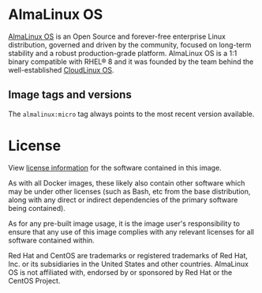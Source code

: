 # AlmaLinux OS

[AlmaLinux OS](https://almalinux.org/) is an Open Source and forever-free
enterprise Linux distribution, governed and driven by the community, focused
on long-term stability and a robust production-grade platform. AlmaLinux OS
is a 1:1 binary compatible with RHEL® 8 and it was founded by the team behind
the well-established [CloudLinux OS](https://www.cloudlinux.com/all-products/product-overview/cloudlinuxos).


## Image tags and versions

The `almalinux:micro` tag always points to the most recent version available.


# License

View [license information](https://almalinux.org/legal/licensing-policy/) for
the software contained in this image.

As with all Docker images, these likely also contain other software which may
be under other licenses (such as Bash, etc from the base distribution, along
with any direct or indirect dependencies of the primary software being
contained).

As for any pre-built image usage, it is the image user's responsibility to
ensure that any use of this image complies with any relevant licenses for all
software contained within.

Red Hat and CentOS are trademarks or registered trademarks of Red Hat, Inc.
or its subsidiaries in the United States and other countries.
AlmaLinux OS is not affiliated with, endorsed by or sponsored by Red Hat or
the CentOS Project.